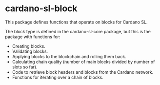 # cardano-sl-block

This package defines functions that operate on blocks for Cardano SL.

The block type is defined in the cardano-sl-core package, but this is the package
with functions for:

* Creating blocks.
* Validating blocks.
* Applying blocks to the blockchain and rolling them back.
* Calculating chain quality (number of main blocks divided by number of slots so
  far).
* Code to retrieve block headers and blocks from the Cardano network.
* Functions for iterating over a chain of blocks.
